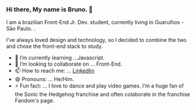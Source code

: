 ### Hi there, My name is Bruno. 👋
I am a brazilian Front-End Jr. Dev. student, currently living in Guarulhos - São Paulo. . 

I've always loved design and technology, so I decided to combine the two and chose the front-end stack to study. 


- 🌱 I’m currently learning ...Javascript.
- 👯 I’m looking to collaborate on ... Front-End.
- 📫 How to reach me: ... [LinkedIin](https://www.linkedin.com/in/bruno-henrique-santos-gomes/)
- 😄 Pronouns: ... He/Him.
- ⚡ Fun fact: ... I love to dance and play video games. I'm a huge fan of the Sonic the Hedgehog franchise and often colaborate in the franchise Fandom's page.
